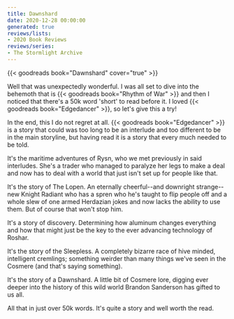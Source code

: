 ```yaml
---
title: Dawnshard
date: 2020-12-28 00:00:00
generated: true
reviews/lists:
- 2020 Book Reviews
reviews/series:
- The Stormlight Archive
---
```

{{< goodreads book="Dawnshard" cover="true" >}}

Well that was unexpectedly wonderful. I was all set to dive into the behemoth that is {{< goodreads book="Rhythm of War" >}} and then I noticed that there's a 50k word 'short' to read before it. I loved {{< goodreads book="Edgedancer" >}}, so let's give this a try!  

In the end, this I do not regret at all. {{< goodreads book="Edgedancer" >}} is a story that could was too long to be an interlude and too different to be in the main storyline, but having read it is a story that every much needed to be told.  

<!--more-->

It's the maritime adventures of Rysn, who we met previously in said interludes. She's a trader who managed to paralyze her legs to make a deal and now has to deal with a world that just isn't set up for people like that.  

It's the story of The Lopen. An eternally cheerful--and downright strange--new Knight Radiant who has a spren who he's taught to flip people off and a whole slew of one armed Herdazian jokes and now lacks the ability to use them. But of course that won't stop him.  

It's a story of discovery. Determining how aluminum changes everything and how that might just be the key to the ever advancing technology of Roshar.  

It's the story of the Sleepless. A completely bizarre race of hive minded, intelligent cremlings; something weirder than many things we've seen in the Cosmere (and that's saying something).  

It's the story of a Dawnshard. A little bit of Cosmere lore, digging ever deeper into the history of this wild world Brandon Sanderson has gifted to us all.  

All that in just over 50k words. It's quite a story and well worth the read.


